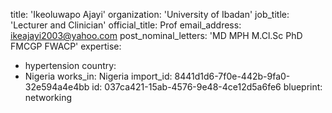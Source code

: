 title: 'Ikeoluwapo Ajayi'
organization: 'University of Ibadan'
job_title: 'Lecturer and Clinician'
official_title: Prof
email_address: ikeajayi2003@yahoo.com
post_nominal_letters: 'MD MPH M.Cl.Sc PhD FMCGP FWACP'
expertise:
  - hypertension
country:
  - Nigeria
works_in: Nigeria
import_id: 8441d1d6-7f0e-442b-9fa0-32e594a4e4bb
id: 037ca421-15ab-4576-9e48-4ce12d5a6fe6
blueprint: networking
